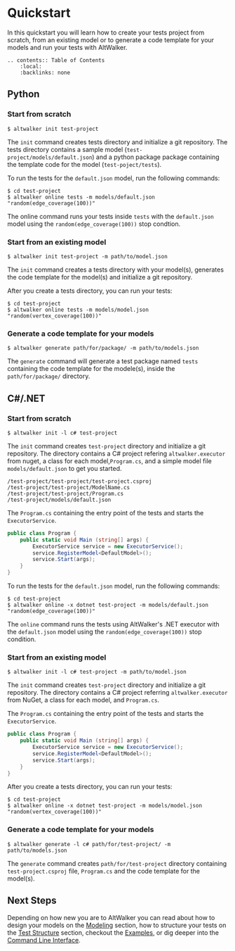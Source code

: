 # Quickstart

In this quickstart you will learn how to create your tests project from scratch, from an
existing model or to generate a code template for your models and run your tests with AltWalker.

```eval_rst
.. contents:: Table of Contents
    :local:
    :backlinks: none
```

## Python

### Start from scratch

```
$ altwalker init test-project
```

The `init` command creates tests directory and initialize a git repository. The tests directory contains a sample model (`test-project/models/default.json`) and a python package package containing the template code for the model (`test-poject/tests`).

To run the tests for the `default.json` model, run the following commands:

```
$ cd test-project
$ altwalker online tests -m models/default.json "random(edge_coverage(100))"
```

The online command runs your tests inside `tests` with the `default.json` model using the `random(edge_coverage(100))` stop condtion.

### Start from an existing model

```
$ altwalker init test-project -m path/to/model.json
```

The `init` command creates a tests directory with your model(s), generates the code template for the model(s) and initialize a git repository.

After you create a tests directory, you can run your tests:

```
$ cd test-project
$ altwalker online tests -m models/model.json "random(vertex_coverage(100))"
```

### Generate a code template for your models

```
$ altwalker generate path/for/package/ -m path/to/models.json
```

The `generate` command will generate a test package named `tests` containing the code template for the modele(s), inside the `path/for/package/` directory.

## C#/.NET

### Start from scratch

```
$ altwalker init -l c# test-project
```

The `init` command creates `test-project` directory and initialize a git repository. The directory contains a C# project refering `altwalker.executor` from nuget, a class for each model,`Program.cs`, and a simple model file `models/default.json` to get you started.

```
/test-project/test-project/test-project.csproj
/test-project/test-project/ModelName.cs
/test-project/test-project/Program.cs
/test-project/models/default.json
```

The `Program.cs` containing the entry point of the tests and starts the `ExecutorService`.

```c#
public class Program {
    public static void Main (string[] args) {
        ExecutorService service = new ExecutorService();
        service.RegisterModel<DefaultModel>();
        service.Start(args);
    }
}
```

To run the tests for the `default.json` model, run the following commands:

```
$ cd test-project
$ altwalker online -x dotnet test-project -m models/default.json "random(edge_coverage(100))"
```

The `online` command runs the tests using AltWalker's .NET executor with the `default.json` model using the `random(edge_coverage(100))` stop condition.

### Start from an existing model

```
$ altwalker init -l c# test-project -m path/to/model.json
```

The `init` command creates `test-project` directory and initialize a git repository. The directory contains a C# project referring `altwalker.executor` from NuGet, a class for each model, and `Program.cs`.

The `Program.cs` containing the entry point of the tests and starts the `ExecutorService`.

```c#
public class Program {
    public static void Main (string[] args) {
        ExecutorService service = new ExecutorService();
        service.RegisterModel<DefaultModel>();
        service.Start(args);
    }
}
```

After you create a tests directory, you can run your tests:

```
$ cd test-project
$ altwalker online -x dotnet test-project -m models/model.json "random(vertex_coverage(100))"
```

### Generate a code template for your models

```
$ altwalker generate -l c# path/for/test-project/ -m path/to/models.json
```

The `generate` command creates `path/for/test-project` directory containing `test-project.csproj` file, `Program.cs` and the code template for the model(s).

## Next Steps

Depending on how new you are to AltWalker you can read about how to design your models on the [Modeling](./modeling) section, how to structure your tests on the
[Test Structure](./tests-structure) section, checkout the [Examples](./examples), or dig deeper into the [Command Line Interface](./cli).
